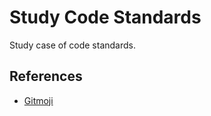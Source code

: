 # Study Code Standards

Study case of code standards.

## References

- [Gitmoji](https://github.com/vinnyfs89/study-code-standards)